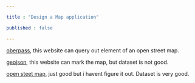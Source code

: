 ```yaml
---

title : "Design a Map application"

published : false

---
```


[oberpass](https://overpass-turbo.eu/#), this website can query out element of an open street map. 

[geojson](https://geojson.io/), this website can mark the map, but dataset is not good. 

[open steet map](https://www.openstreetmap.org), just good but i havent figure it out. Dataset is very good.



